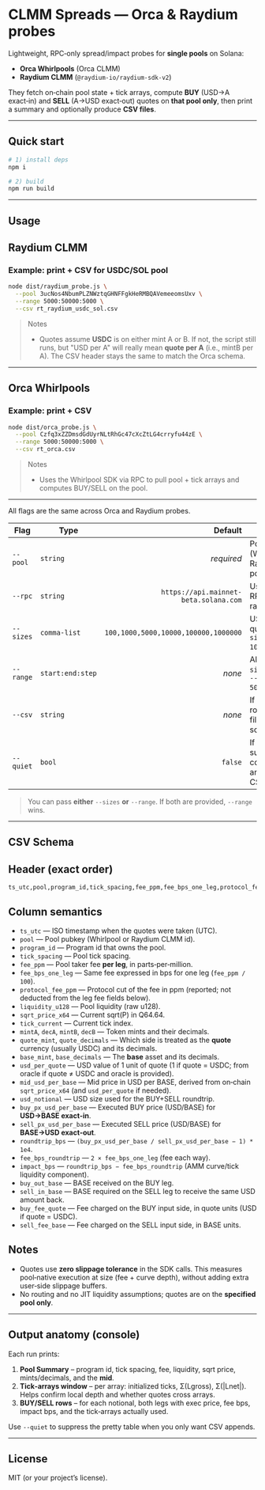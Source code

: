 # CLMM Spreads — Orca & Raydium probes

Lightweight, RPC‑only spread/impact probes for **single pools** on Solana:

- **Orca Whirlpools** (Orca CLMM)
- **Raydium CLMM** (`@raydium-io/raydium-sdk-v2`)

They fetch on‑chain pool state + tick arrays, compute **BUY** (USD→A exact‑in) and **SELL** (A→USD exact‑out) quotes on **that pool only**, then print a summary and optionally produce **CSV files**.

---

## Quick start

```bash
# 1) install deps
npm i

# 2) build
npm run build
```
---

## Usage

## Raydium CLMM

### Example: print + CSV for USDC/SOL pool

```bash
node dist/raydium_probe.js \
  --pool 3ucNos4NbumPLZNWztqGHNFFgkHeRMBQAVemeeomsUxv \
  --range 5000:50000:5000 \
  --csv rt_raydium_usdc_sol.csv
```

> Notes
> - Quotes assume **USDC** is on either mint A or B. If not, the script still runs, but "USD per A" will really mean **quote per A** (i.e., mintB per A). The CSV header stays the same to match the Orca schema.

---

## Orca Whirlpools

### Example: print + CSV

```bash
node dist/orca_probe.js \
  --pool Czfq3xZZDmsdGdUyrNLtRhGc47cXcZtLG4crryfu44zE \
  --range 5000:50000:5000 \
  --csv rt_orca.csv
```

> Notes
> - Uses the Whirlpool SDK via RPC to pull pool + tick arrays and computes BUY/SELL on the pool.

---

All flags are the same across Orca and Raydium probes.

| Flag | Type | Default | Notes |
|---|---|---:|---|
| `--pool` | `string` | *required* | Pool public key (Whirlpool or Raydium CLMM pool id). |
| `--rpc` | `string` | `https://api.mainnet-beta.solana.com` | Use your own RPC for speed / rate limits. |
| `--sizes` | `comma-list` | `100,1000,5000,10000,100000,1000000` | USD notionals to quote (e.g. `--sizes 100,250,1000`). |
| `--range` | `start:end:step` | *none* | Alternative to `--sizes`. Example: `--range 5000:50000:5000`. |
| `--csv` | `string` | *none* | If set, appends rows to this CSV file using the schema below. |
| `--quiet` | `bool` | `false` | If set, suppresses the console table and only writes CSV rows. |

> You can pass **either** `--sizes` **or** `--range`. If both are provided, `--range` wins.

---


## CSV Schema

## Header (exact order)
```
ts_utc,pool,program_id,tick_spacing,fee_ppm,fee_bps_one_leg,protocol_fee_ppm,liquidity_u128,sqrt_price_x64,tick_current,mintA,decA,mintB,decB,quote_mint,quote_decimals,base_mint,base_decimals,usd_per_quote,mid_usd_per_base,usd_notional,buy_px_usd_per_base,sell_px_usd_per_base,roundtrip_bps,fee_bps_roundtrip,impact_bps,buy_out_base,sell_in_base,buy_fee_quote,sell_fee_base
```

## Column semantics
- `ts_utc` — ISO timestamp when the quotes were taken (UTC).
- `pool` — Pool pubkey (Whirlpool or Raydium CLMM id).
- `program_id` — Program id that owns the pool.
- `tick_spacing` — Pool tick spacing.
- `fee_ppm` — Pool taker fee **per leg**, in parts‑per‑million.
- `fee_bps_one_leg` — Same fee expressed in bps for one leg (`fee_ppm / 100`).
- `protocol_fee_ppm` — Protocol cut of the fee in ppm (reported; not deducted from the leg fee fields below).
- `liquidity_u128` — Pool liquidity (raw u128).
- `sqrt_price_x64` — Current sqrt(P) in Q64.64.
- `tick_current` — Current tick index.
- `mintA`, `decA`, `mintB`, `decB` — Token mints and their decimals.
- `quote_mint`, `quote_decimals` — Which side is treated as the **quote** currency (usually USDC) and its decimals.
- `base_mint`, `base_decimals` — The **base** asset and its decimals.
- `usd_per_quote` — USD value of 1 unit of quote (1 if quote = USDC; from oracle if quote ≠ USDC and oracle is provided).
- `mid_usd_per_base` — Mid price in USD per BASE, derived from on‑chain `sqrt_price_x64` (and `usd_per_quote` if needed).
- `usd_notional` — USD size used for the BUY+SELL roundtrip.
- `buy_px_usd_per_base` — Executed BUY price (USD/BASE) for **USD→BASE exact‑in**.
- `sell_px_usd_per_base` — Executed SELL price (USD/BASE) for **BASE→USD exact‑out**.
- `roundtrip_bps` — `(buy_px_usd_per_base / sell_px_usd_per_base − 1) * 1e4`.
- `fee_bps_roundtrip` — `2 × fee_bps_one_leg` (fee each way).
- `impact_bps` — `roundtrip_bps − fee_bps_roundtrip` (AMM curve/tick liquidity component).
- `buy_out_base` — BASE received on the BUY leg.
- `sell_in_base` — BASE required on the SELL leg to receive the same USD amount back.
- `buy_fee_quote` — Fee charged on the BUY input side, in quote units (USD if quote = USDC).
- `sell_fee_base` — Fee charged on the SELL input side, in BASE units.

## Notes
- Quotes use **zero slippage tolerance** in the SDK calls. This measures pool‑native execution at size (fee + curve depth), without adding extra user‑side slippage buffers.
- No routing and no JIT liquidity assumptions; quotes are on the **specified pool only**.

---

## Output anatomy (console)

Each run prints:

1) **Pool Summary** – program id, tick spacing, fee, liquidity, sqrt price, mints/decimals, and the **mid**.
2) **Tick‑arrays window** – per array: initialized ticks, Σ(Lgross), Σ(|Lnet|). Helps confirm local depth and whether quotes cross arrays.
3) **BUY/SELL rows** – for each notional, both legs with exec price, fee bps, impact bps, and the tick‑arrays actually used.

Use `--quiet` to suppress the pretty table when you only want CSV appends.

---

## License

MIT (or your project’s license).
